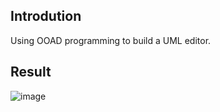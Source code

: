 ## Introdution
Using OOAD programming to build a UML editor.
## Result
![image](https://github.com/billy122333/UML_Editor/assets/75492436/99d3e8c1-0a54-4188-af75-e3e1faf73b47)
